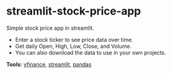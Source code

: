 # streamlit-stock-price-app

Simple stock price app in streamlit. 
* Enter a stock ticker to see price data over time.  
* Get daily Open, High, Low, Close, and Volume. 
* You can also download the data to use in your own projects.

**Tools:** [yfinance](https://pypi.org/project/yfinance/), [streamlit](https://streamlit.io), [pandas](https://pandas.pydata.org)
